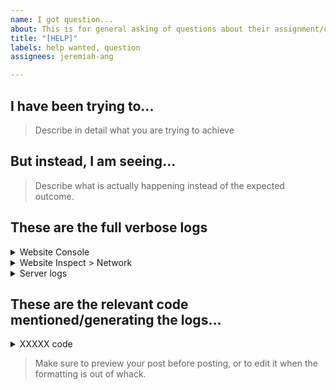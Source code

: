 ```yaml
---
name: I got question...
about: This is for general asking of questions about their assignment/coding
title: "[HELP]"
labels: help wanted, question
assignees: jeremiah-ang

---
```


## I have been trying to...
> Describe in detail what you are trying to achieve


## But instead, I am seeing...
> Describe what is actually happening instead of the expected outcome.


## These are the full verbose logs 

<details>
  <summary>Website Console</summary>
  <!-- Copy and paste screenshots of your console logs before the </details> tag -->  

</details>

<details>
  <summary>Website Inspect > Network</summary>
  <!-- Add screenshots of your network logs before the </details> tag -->
  
</details>

<details>
  <summary>Server logs</summary>
  <!-- Add screenshots of your server console logs before the </details> tag -->
  
</details>

## These are the relevant code mentioned/generating the logs...

<!-- Duplicate the <details> section and give a proper title in the <summary> and paste your screenshots in the body -->

<details>
  <summary>XXXXX code</summary>
  <!-- Add screenshots of the relevant code before the </details> tag -->  

</details>

> Make sure to preview your post before posting, or to edit it when the formatting is out of whack.
